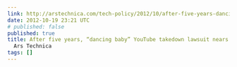 ```yaml
---
link: http://arstechnica.com/tech-policy/2012/10/after-five-years-dancing-baby-youtube-takedown-lawsuit-nears-a-climax/
date: 2012-10-19 23:21 UTC
# published: false
published: true
title: After five years, “dancing baby” YouTube takedown lawsuit nears a climax |
  Ars Technica
tags: []
---
```



